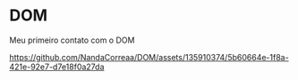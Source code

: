 # DOM
Meu primeiro contato com o DOM

https://github.com/NandaCorreaa/DOM/assets/135910374/5b60664e-1f8a-421e-92e7-d7e18f0a27da

